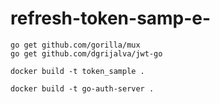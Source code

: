 # refresh-token-samp-e-


~~~
go get github.com/gorilla/mux
go get github.com/dgrijalva/jwt-go
~~~

~~~
docker build -t token_sample .
~~~

~~~
docker build -t go-auth-server .
~~~
